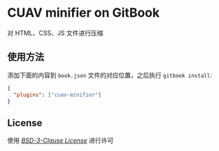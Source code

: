 # CUAV minifier on GitBook

对 HTML、CSS、JS 文件进行压缩

## 使用方法

添加下面的内容到 `book.json` 文件的对应位置，之后执行 `gitbook install`:

```json
{
  "plugins": ["cuav-minifier"]
}
```

## License

使用 [_BSD-3-Clause License_](LICENSE) 进行许可
